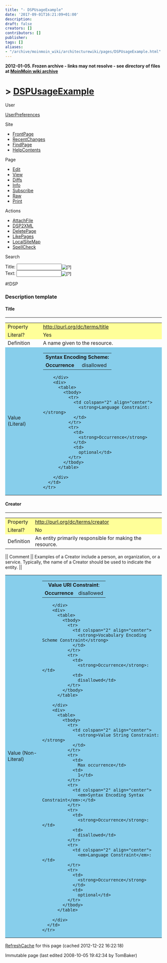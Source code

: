 ```yaml
---
title: "- DSPUsageExample"
date: '2017-09-01T16:21:09+01:00'
description: 
draft: false
creators: []
contributors: []
publisher: 
tags: []
aliases:
- "/archive/moinmoin_wiki/architecturewiki/pages/DSPUsageExample.html"
---
```


**2012-01-05. Frozen archive - links may not resolve - see directory of files at [MoinMoin wiki archive](/moinmoin-wiki-archive/)**

# > [DSPUsageExample](http://dublincore.org/architecturewiki/DSPUsageExample?action=fullsearch&value=DSPUsageExample&literal=1&case=1&context=40 "Click here to do a full-text search for this title")

User

 [UserPreferences](http://dublincore.org/architecturewiki/UserPreferences)
  

Site

- [FrontPage](http://dublincore.org/architecturewiki/FrontPage)
- [RecentChanges](http://dublincore.org/architecturewiki/RecentChanges)
- [FindPage](http://dublincore.org/architecturewiki/FindPage)
- [HelpContents](http://dublincore.org/architecturewiki/HelpContents)

Page

- [Edit](http://dublincore.org/architecturewiki/DSPUsageExample?action=edit "Edit")
- [View](http://dublincore.org/architecturewiki/DSPUsageExample "View")
- [Diffs](http://dublincore.org/architecturewiki/DSPUsageExample?action=diff "Diffs")
- [Info](http://dublincore.org/architecturewiki/DSPUsageExample?action=info "Info")
- [Subscribe](http://dublincore.org/architecturewiki/DSPUsageExample?action=subscribe "Subscribe")
- [Raw](http://dublincore.org/architecturewiki/DSPUsageExample?action=raw "Raw")
- [Print](http://dublincore.org/architecturewiki/DSPUsageExample?action=print "Print")

Actions

- [AttachFile](http://dublincore.org/architecturewiki/DSPUsageExample?action=AttachFile)
- [DSP2XML](http://dublincore.org/architecturewiki/DSPUsageExample?action=DSP2XML)
- [DeletePage](http://dublincore.org/architecturewiki/DSPUsageExample?action=DeletePage)
- [LikePages](http://dublincore.org/architecturewiki/DSPUsageExample?action=LikePages)
- [LocalSiteMap](http://dublincore.org/architecturewiki/DSPUsageExample?action=LocalSiteMap)
- [SpellCheck](http://dublincore.org/architecturewiki/DSPUsageExample?action=SpellCheck)

Search

<form method="POST" action="/architecturewiki/DSPUsageExample">
<p>
<input name="action" value="inlinesearch" type="hidden">
<input name="context" value="40" type="hidden">
Title: <input name="text_title" size="15" maxlength="50" type="text"><input src="DSPUsageExample_files/moin-search.png" name="button_title" alt="[?]" type="image"><br>Text: <input name="text_full" size="15" maxlength="50" type="text"><input src="DSPUsageExample_files/moin-search.png" name="button_full" alt="[?]" type="image">
</p>
</form>

#!DSP 
### Description template

#### Title

* * *

<table>
  <tbody>
    <tr bgcolor="#FFFF99">
      <td>
        Property </td>
      <td>
        <a href="http://purl.org/dc/terms/title">http://purl.org/dc/terms/title</a>
      </td>
    </tr>
    <tr bgcolor="#FFFF99">
      <td>
        Literal? </td>
      <td>
        Yes</td>
    </tr>
    <tr>
      <td>
        Definition </td>
      <td>
        A name given to the resource. </td>
    </tr>
    <tr bgcolor="skyBlue">
      <td>
        Value (Literal) </td>
      <td>
        <div>
          <table>
            <tbody>
              <tr>
                <td colspan="2" align="center">
                  <strong>Syntax Encoding Scheme:</strong>
                </td>
              </tr>
              <tr>
                <td>
                  <strong>Occurrence</strong>
                </td>
                <td>
                  disallowed</td>
              </tr>
            </tbody>
          </table>

        </div>
        <div>
          <table>
            <tbody>
              <tr>
                <td colspan="2" align="center">
                  <strong>Language Constraint:</strong>
                </td>
              </tr>
              <tr>
                <td>
                  <strong>Occurrence</strong>
                </td>
                <td>
                  optional</td>
              </tr>
            </tbody>
          </table>

        </div>
      </td>
    </tr>
  </tbody>
</table>


#### Creator

* * *

<table>
  <tbody>
    <tr bgcolor="#FFFF99">
      <td>
        Property </td>
      <td>
        <a href="http://purl.org/dc/terms/creator">http://purl.org/dc/terms/creator</a>
      </td>
    </tr>
    <tr bgcolor="#FFFF99">
      <td>
        Literal? </td>
      <td>
        No</td>
    </tr>
    <tr>
      <td>
        Definition </td>
      <td>
        An entity primarily responsible for making the resource. </td>
    </tr>
  </tbody>
</table>

|| Comment || Examples of a Creator include a person, an organization, or a service. Typically, the name of a Creator should be used to indicate the entity. || 
<table>
  <tbody>
    <tr bgcolor="skyBlue">
      <td>
        Value (Non-Literal) </td>
      <td>
        <div>
          <table>
            <tbody>
              <tr>
                <td colspan="2" align="center">
                  <strong>Value URI Constraint</strong>: </td>
              </tr>
              <tr>
                <td>
                  <strong>Occurrence</strong>
                </td>
                <td>
                  disallowed </td>
              </tr>
            </tbody>
          </table>

        </div>
        <div>
          <table>
            <tbody>
              <tr>
                <td colspan="2" align="center">
                  <strong>Vocabulary Encoding Scheme Constraint</strong>
                </td>
              </tr>
              <tr>
                <td>
                  <strong>Occurrence</strong>: </td>
                <td>
                  disallowed</td>
              </tr>
            </tbody>
          </table>

        </div>
        <div>
          <table>
            <tbody>
              <tr>
                <td colspan="2" align="center">
                  <strong>Value String Constraint:</strong>
                </td>
              </tr>
              <tr>
                <td>
                  Max occurrence</td>
                <td>
                  1</td>
              </tr>
              <tr>
                <td colspan="2" align="center">
                  <em>Syntax Encoding Syntax Constraint</em>:</td>
              </tr>
              <tr>
                <td>
                  <strong>Occurrence</strong>: </td>
                <td>
                  disallowed</td>
              </tr>
              <tr>
                <td colspan="2" align="center">
                  <em>Language Constraint</em>:</td>
              </tr>
              <tr>
                <td>
                  <strong>Occurrence</strong>
                </td>
                <td>
                  optional</td>
              </tr>
            </tbody>
          </table>

        </div>
      </td>
    </tr>
  </tbody>
</table>


 [RefreshCache](http://dublincore.org/architecturewiki/DSPUsageExample?action=refresh&arena=Page.py&key=DSPUsageExample.text_html) for this page (cached 2012-12-22 16:22:18)  

Immutable page (last edited 2008-10-05 19:42:34 by TomBaker)

